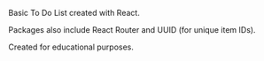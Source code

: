 Basic To Do List created with React.

Packages also include React Router and UUID (for unique item IDs).

Created for educational purposes.
